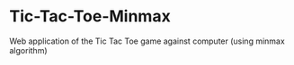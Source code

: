 # Tic-Tac-Toe-Minmax
Web application of the Tic Tac Toe game against computer (using minmax algorithm)
